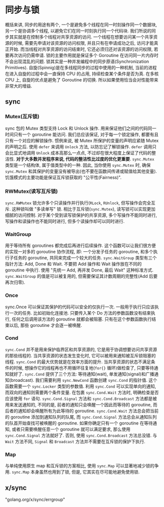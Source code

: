 # 同步与锁
概括来讲, 同步的用途有两个, 一个是避免多个线程在同一时刻操作同一个数据块, 另一个是协调多个线程, 以避免它们在同一时刻执行同一个代码块.
我们所说的同步其实就是在控制多个线程对共享资源的访问. 一个线程在想要访问某一个共享资源的时候, 需要先申请对该资源的访问权限, 并且只有在申请成功之后, 访问才能真正开始. 而当线程对共享资源的访问结束时, 它还必须归还对该资源的访问权限, 若要再次访问仍需申请.
锁的主要作用就是保证多个 Goroutine 在访问同一片内存时不会出现混乱的问题. 锁其实是一种并发编程中的同步原语(Synchronization Primitives).
自旋(Spinnig)是在多线程同步的过程中使用的一种机制, 当前的进程在进入自旋的过程中会一直保持 CPU 的占用, 持续检查某个条件是否为真. 在多核 CPU 上, 自旋的优点是避免了 Goroutine 的切换. 所以如果使用恰当会对性能带来非常大的增益.


## sync
### Mutex(互斥锁)
sync 包的 Mutex 类型支持 Lock 和 Unlock 操作. 用来保证他们之间的代码同一时间只有一个 goroutine 能访问.
我们总应该保证, 对于每一个锁定操作, 都要有且只有一个对应的解锁操作.
惯例来说, 被 Mutex 所保护的变量的声明应紧随 Mutex 的声明之后.
使用 `defer` 来调用 `Unlock` 方法, 以防忘记了解锁操作. `defer` 调用只会比显式地调用 `Unlock` 成本高那么一点点, 不过却在很大程度上保证了代码的整洁性. **对于大多数并发程序来说, 代码的整洁性比过度的优化更重要**.
`sync.Mutex` 类型是一个结构体, 属于值类型中的一种. 因此, 当你使用 `sync.Mutex` 时, 确保 `sync.Mutex` 和其保护的变量没有被导出(也不要在函数间传递或赋值给其他变量).
饥饿模式的主要功能是保证互斥锁获取的 "公平性(Fairness)".

### RWMutex(读写互斥锁)
`sync.RWMutex` 锁允许多个只读操作并行执行(`RLock`, `RUnlock`, 但写操作会完全互斥. 这种锁叫做 "多读单写" 锁.
相比于互斥锁(`sync.Mutex`), 读写锁可以实现更加细腻的访问控制.
对于某个受到读写锁保护的共享资源, 多个写操作不能同时进行, 写操作和读操作也不能同时进行, 但多个读操作却可以同时进行.

### WaitGroup
用于等待所有 goroutines 都完成后再进行后续操作. 这个函数可以让我们很方便的实现一对多的 goroutine 协作流程, 即: 一个分发子任务的 goroutine, 和多个执行子任务的 goroutine, 共同来完成一个较大的任务.
`sync.WaitGroup` 类型有三个指针方法: Add, Done 和 Wait.
不要把 Add 操作和 Wait 操作放在不同的 goroutine 中执行. 使用 "先统一 Add, 再并发 Done, 最后 Wait" 这种标准方式.
`sync.WaitGroup` 的值是可以被复用的, 但需要保证其计数周期的完整性(Add 后要再次归零).

### Once
sync.Once 可以保证其保护的代码可以安全的仅执行一次. 一般用于执行只应该执行一次的任务. 比如初始化连接池.
只要传入某个 Do 方法的参数函数没有结束执行, 任何之后调用该方法的 goroutine 就都会被阻塞. 只有在这个参数函数执行结束以后, 那些 goroutine 才会逐一被唤醒.

### Cond
`sync.Cond` 并不是用来保护临界区和共享资源的, 它是用于协调想要访问共享资源的那些线程的. 当共享资源的状态发生变化时, 它可以被用来通知被互斥锁阻塞的线程.
`sync.Cond` 的最大优势就是在效率方面的提升. 当共享资源的状态不满足条件的时候, 想操作它的线程再也不用循环往复地(`for{}` 循环)做检查了, 只要等待通知就好了.
`sync.Cond` 提供了三个方法: 等待通知(wait), 单发通知(signal)和广播通知(broadcast).
我们需要利用 `sync.NewCond` 函数创建 `sync.Cond` 的指针值. 这个函数需要一个 `sync.Locker` 类型的参数值.
利用 `sync.Cond` 可以实现单向的通知, 而双向的通知则需要两个条件变量.
在包裹 `sync.Cond.Wait` 方法时, 明确检查是否应该使用 `for` 语句.
`sync.Cond.Signal` 方法和 `sync.Cond.Broadcast` 方法都是被用来发送通知的, 不同的是, 前者的通知只会唤醒一个因此而等待的 goroutine, 而后者的通知却会唤醒所有为此等待的 goroutine. 
`sync.Cond.Wait` 方法总会把当前的 goroutine 添加到通知队列的队尾, 而 `sync.Cond.Signal` 方法总会从通知队列的队首开始查找可被唤醒的 goroutine.
如果你确定只有一个 goroutine 在等待通知, 或者只需要唤醒任意一个 goroutine 就可以满足要求, 那么使用 `sync.Cond.Signal` 方法就好了. 否则, 使用 `sync.Cond.Broadcast` 方法总没错.
与 `Wait` 方法不同, `Signal` 和 `Broadcast` 方法并不需要在互斥锁的保护下执行. 

### Map
与单纯使用原生 map 和互斥锁的方案相比, 使用 `sync.Map` 可以显著地减少锁的争用. `sync.Map` 本身虽然也用到了锁, 但是, 它其实在尽可能地避免使用锁.

## x/sync


"golang.org/x/sync/errgroup"